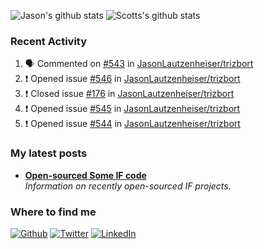 ![Jason's github stats](https://github-readme-stats.vercel.app/api?username=jasonlautzenheiser&show_icons=true)
![Scotts's github stats](https://github-readme-stats.vercel.app/api/pin?username=jasonlautzenheiser&repo=trizbort)

### Recent Activity
<!--START_SECTION:activity-->
1. 🗣 Commented on [#543](https://github.com/JasonLautzenheiser/trizbort/issues/543) in [JasonLautzenheiser/trizbort](https://github.com/JasonLautzenheiser/trizbort)
2. ❗️ Opened issue [#546](https://github.com/JasonLautzenheiser/trizbort/issues/546) in [JasonLautzenheiser/trizbort](https://github.com/JasonLautzenheiser/trizbort)
3. ❗️ Closed issue [#176](https://github.com/JasonLautzenheiser/trizbort/issues/176) in [JasonLautzenheiser/trizbort](https://github.com/JasonLautzenheiser/trizbort)
4. ❗️ Opened issue [#545](https://github.com/JasonLautzenheiser/trizbort/issues/545) in [JasonLautzenheiser/trizbort](https://github.com/JasonLautzenheiser/trizbort)
5. ❗️ Opened issue [#544](https://github.com/JasonLautzenheiser/trizbort/issues/544) in [JasonLautzenheiser/trizbort](https://github.com/JasonLautzenheiser/trizbort)
<!--END_SECTION:activity-->


<h3>My latest posts</h3>
<ul>
  <li><a href="https://lautzofif.wordpress.com/2020/08/19/open-sourced-some-if-code/"><b>Open-sourced Some IF code</b></a><br/><i>Information on recently open-sourced IF projects.</i></li>
  
</ul>

<h3>Where to find me</h3>
<p><a href="https://github.com/jasonlautzenheiser" target="_blank"><img alt="Github" src="https://img.shields.io/badge/GitHub-%2312100E.svg?&style=for-the-badge&logo=Github&logoColor=white" /></a> <a href="https://twitter.com/lautzenheiser" target="_blank"><img alt="Twitter" src="https://img.shields.io/badge/twitter-%231DA1F2.svg?&style=for-the-badge&logo=twitter&logoColor=white" /></a> <a href="https://www.linkedin.com/in/jasonlautzenheiser/" target="_blank"><img alt="LinkedIn" src="https://img.shields.io/badge/linkedin-%230077B5.svg?&style=for-the-badge&logo=linkedin&logoColor=white" /></a> </p>
